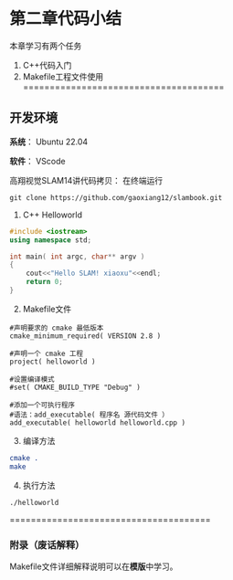 第二章代码小结
======================================
本章学习有两个任务
1. C++代码入门
2. Makefile工程文件使用
======================================
## 开发环境
**系统**： Ubuntu 22.04

**软件**： VScode

高翔视觉SLAM14讲代码拷贝：
在终端运行
```
git clone https://github.com/gaoxiang12/slambook.git
```
1. C++ Helloworld
```C++
#include <iostream>
using namespace std; 

int main( int argc, char** argv )
{
    cout<<"Hello SLAM! xiaoxu"<<endl;
    return 0;
}
```

2. Makefile文件
```make file
#声明要求的 cmake 最低版本
cmake_minimum_required( VERSION 2.8 )

#声明一个 cmake 工程
project( helloworld )

#设置编译模式
#set( CMAKE_BUILD_TYPE "Debug" )

#添加一个可执行程序
#语法：add_executable( 程序名 源代码文件 ）
add_executable( helloworld helloworld.cpp )
```

3. 编译方法
``` cmake
cmake .
make
```
4. 执行方法
```
./helloworld
```
======================================
### 附录（废话解释）
Makefile文件详细解释说明可以在**模版**中学习。


